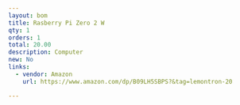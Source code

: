 ```yaml
---
layout: bom
title: Rasberry Pi Zero 2 W
qty: 1
orders: 1
total: 20.00
description: Computer
new: No
links:
  - vendor: Amazon
    url: https://www.amazon.com/dp/B09LH5SBPS?&tag=lemontron-20

---
```

